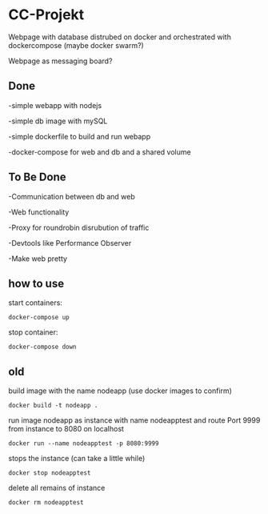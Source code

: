 # CC-Projekt
Webpage with database distrubed on docker and orchestrated with dockercompose (maybe docker swarm?)

Webpage as messaging board?

## Done
-simple webapp with nodejs

-simple db image with mySQL

-simple dockerfile to build and run webapp

-docker-compose for web and db and a shared volume

## To Be Done

-Communication between db and web 

-Web functionality

-Proxy for roundrobin disrubution of traffic

-Devtools like Performance Observer

-Make web pretty

## how to use

start containers:

    docker-compose up

stop container:

    docker-compose down

## old

build image with the name nodeapp (use docker images to confirm)

    docker build -t nodeapp .

run image nodeapp as instance with name nodeapptest and route Port 9999 from instance to 8080 on localhost

    docker run --name nodeapptest -p 8080:9999 

stops the instance (can take a little while)

    docker stop nodeapptest

delete all remains of instance

    docker rm nodeapptest